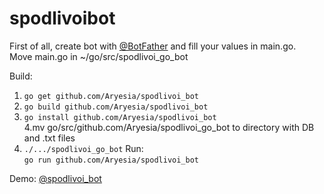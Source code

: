# spodlivoibot

First of all, create bot with [@BotFather](https://t.me/BotFather) and fill your values in main.go.  
Move main.go in ~/go/src/spodlivoi_go_bot

Build: 
1. `go get github.com/Aryesia/spodlivoi_bot`
2. `go build github.com/Aryesia/spodlivoi_bot`  
3. `go install github.com/Aryesia/spodlivoi_bot`  
4.mv go/src/github.com/Aryesia/spodlivoi_go_bot to directory with DB and .txt files
5. `./.../spodlivoi_go_bot` 
Run:  
`go run github.com/Aryesia/spodlivoi_bot`

Demo: [@spodlivoi_bot](https://t.me/spodlivoi_bot)  
